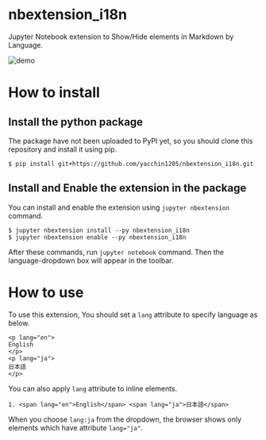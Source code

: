 # nbextension_i18n

Jupyter Notebook extension to Show/Hide elements in Markdown by Language.

![demo](https://raw.githubusercontent.com/yacchin1205/nbextension_i18n/master/demo.gif)

# How to install

## Install the python package

The package have not been uploaded to PyPI yet, so you should clone this repository and install it using pip.

```
$ pip install git+https://github.com/yacchin1205/nbextension_i18n.git
```

## Install and Enable the extension in the package

You can install and enable the extension using `jupyter nbextension` command.

```
$ jupyter nbextension install --py nbextension_i18n
$ jupyter nbextension enable --py nbextension_i18n
```

After these commands, run `jupyter notebook` command. Then the language-dropdown box will appear in the toolbar.

# How to use

To use this extension, You should set a `lang` attribute to specify language as below.

```
<p lang="en">
English
</p>
<p lang="ja">
日本語
</p>
```

You can also apply `lang` attribute to inline elements.

```
1. <span lang="en">English</span> <span lang="ja">日本語</span>
```

When you choose `lang:ja` from the dropdown, the browser shows only elements which have attribute `lang="ja"`.
